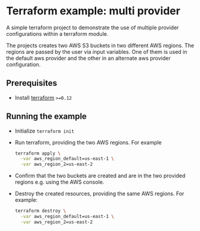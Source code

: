 # Terraform example: multi provider

A simple terraform project to demonstrate the use of multiple provider configurations within a terraform module.

The projects creates two AWS S3 buckets in two different AWS regions. The regions are passed by the user via input variables. One of them is used in the default aws provider and the other in an alternate aws provider configuration.

## Prerequisites

* Install [terraform](https://www.terraform.io/downloads.html) `>=0.12`

## Running the example

* Initialize `terraform init`
* Run terraform, providing the two AWS regions. For example
  
  ```Bash
  terraform apply \
    -var aws_region_default=us-east-1 \
    -var aws_region_2=us-east-2
  ```

* Confirm that the two buckets are created and are in the two provided regions e.g. using the AWS console.
* Destroy the created resources, providing the same AWS regions. For example:

  ```Bash
  terraform destroy \
    -var aws_region_default=us-east-1 \
    -var aws_region_2=us-east-2
  ```

